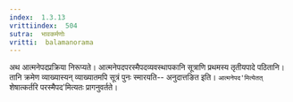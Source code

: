 ```yaml
---
index:  1.3.13
vrittiindex:  504
sutra:  भावकर्मणोः
vritti:  balamanorama 
---
```


अथ आत्मनेपदप्रक्रिया निरूप्यते। आत्मनेपदपरस्मैपदव्यवस्थापकानि सूत्राणि प्रथमस्य तृतीयपादे पठितानि। तानि क्रमेण व्याख्यास्यन् व्याख्यातमपि सूत्रं पुनः स्मारयति-- अनुदात्तङित इति। `आत्मनेपद'मित्येतत् `शेषात्कर्तरि परस्मैपद'मित्यतः प्रागनुवर्तते। 

